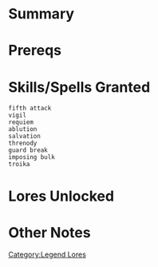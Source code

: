 # Summary

# Prereqs

# Skills/Spells Granted

`fifth attack`  
`vigil`  
`requiem`  
`ablution`  
`salvation`  
`threnody`  
`guard break`  
`imposing bulk`  
`troika`

# Lores Unlocked

# Other Notes

[Category:Legend Lores](Category:Legend_Lores "wikilink")
